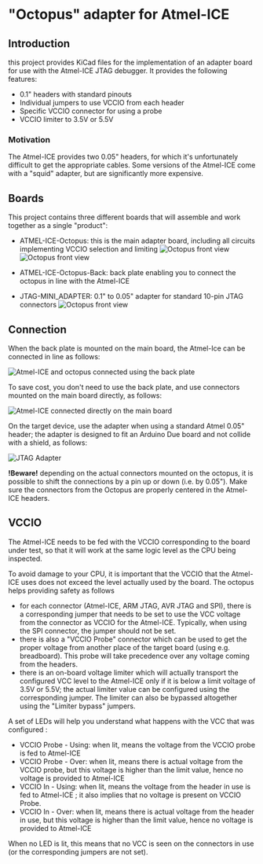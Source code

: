 "Octopus" adapter for Atmel-ICE
===============================

Introduction
------------

this project provides KiCad files for the implementation of an adapter board for use with the Atmel-ICE JTAG debugger.
It provides the following features:

- 0.1" headers with standard pinouts
- Individual jumpers to use VCCIO from each header
- Specific VCCIO connector for using a probe
- VCCIO limiter to 3.5V or 5.5V

### Motivation

The Atmel-ICE provides two 0.05" headers, for which it's unfortunately difficult to get the appropriate cables. Some
versions of the Atmel-ICE come with a "squid" adapter, but are significantly more expensive.

Boards
------

This project contains three different boards that will assemble and work together as a single "product":

- ATMEL-ICE-Octopus: this is the main adapter board, including all circuits implementing VCCIO selection and limiting
  ![Octopus front view](./Documentation/ATMEL-ICE-Octopus_revA1_front.png)
  ![Octopus front view](./Documentation/ATMEL-ICE-Octopus_revA1_back.png)

- ATMEL-ICE-Octopus-Back: back plate enabling you to connect the octopus in line with the Atmel-ICE
- JTAG-MINI_ADAPTER: 0.1" to 0.05" adapter for standard 10-pin JTAG connectors
  ![Octopus front view](./Documentation/JTAG-MINI-ADAPTER_A1_front.png)

Connection
----------

When the back plate is mounted on the main board, the Atmel-Ice can be connected in line as follows:

![Atmel-ICE and octopus connected using the back plate](./Documentation/octopus-1.jpg)

To save cost, you don't need to use the back plate, and use connectors mounted on the main board directly, as follows:

![Atmel-ICE connected directly on the main board](./Documentation/octopus-2.jpg)

On the target device, use the adapter when using a standard Atmel 0.05" header; the adapter is designed to fit an
Arduino Due board and not collide with a shield, as follows:

![JTAG Adapter](./Documentation/adapter.jpg)

**!Beware!** depending on the actual connectors mounted on the octopus, it is possible to shift the connections by a pin
up or down (i.e. by 0.05"). Make sure the connectors from the Octopus are properly centered in the Atmel-ICE headers.


VCCIO
-----

The Atmel-ICE needs to be fed with the VCCIO corresponding to the board under test, so that it will work at the same
logic level as the CPU being inspected.

To avoid damage to your CPU, it is important that the VCCIO that the Atmel-ICE uses does not exceed the level actually
used by the board. The octopus helps providing safety as follows

- for each connector (Atmel-ICE, ARM JTAG, AVR JTAG and SPI), there is a corresponding jumper that needs to be set to
  use the VCC voltage from the connector as VCCIO for the Atmel-ICE. Typically, when using the SPI connector, the jumper
  should not be set.
- there is also a "VCCIO Probe" connector which can be used to get the proper voltage from another place of the target
  board (using e.g. breadboard). This probe will take precedence over any voltage coming from the headers.
- there is an on-board voltage limiter which will actually transport the configured VCC level to the Atmel-ICE only if
  it is below a limit voltage of 3.5V or 5.5V; the actual limiter value can be configured using the corresponding
  jumper. The limiter can also be bypassed altogether using the "Limiter bypass" jumpers.

A set of LEDs will help you understand what happens with the VCC that was configured :

- VCCIO Probe - Using: when lit, means the voltage from the VCCIO probe is fed to Atmel-ICE
- VCCIO Probe - Over: when lit, means there is actual voltage from the VCCIO probe, but this voltage is higher than the
  limit value, hence no voltage is provided to Atmel-ICE
- VCCIO In - Using: when lit, means the voltage from the header in use is fed to Atmel-ICE ; it also implies that no
  voltage is present on VCCIO Probe.
- VCCIO In - Over: when lit, means there is actual voltage from the header in use, but this voltage is higher than
  the limit value, hence no voltage is provided to Atmel-ICE

When no LED is lit, this means that no VCC is seen on the connectors in use (or the corresponding jumpers are not set).
